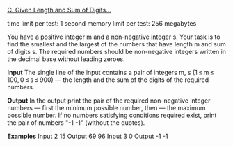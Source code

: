 [C. Given Length and Sum of Digits...](https://codeforces.com/problemset/problem/489/C)

time limit per test: 1 second
memory limit per test: 256 megabytes

You have a positive integer m and a non-negative integer s. Your task is to find the smallest and the largest of the numbers that have length m and sum of digits s. The required numbers should be non-negative integers written in the decimal base without leading zeroes.

**Input**
The single line of the input contains a pair of integers m, s (1 ≤ m ≤ 100, 0 ≤ s ≤ 900) — the length and the sum of the digits of the required numbers.

**Output**
In the output print the pair of the required non-negative integer numbers — first the minimum possible number, then — the maximum possible number. If no numbers satisfying conditions required exist, print the pair of numbers "-1 -1" (without the quotes).

**Examples**
Input
2 15
Output
69 96
Input
3 0
Output
-1 -1
